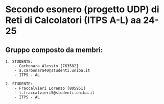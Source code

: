 # Secondo esonero (progetto UDP) di Reti di Calcolatori (ITPS A-L) aa 24-25

## Gruppo composto da membri:
    
    1. STUDENTE:
        - Carbonara Alessio [763582]
        - a.carbonara40@studenti.uniba.it
        - ITPS - AL
    
    2. STUDENTE: 
        - Fraccalvieri Lorenzo [805951]
        - l.fraccalvieri5@studenti.uniba.it
        - ITPS - AL
